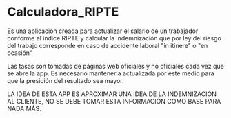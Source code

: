 # Calculadora_RIPTE
Es una aplicación creada para actualizar el salario de un trabajador conforme al índice RIPTE y
calcular la indemnización que por ley del riesgo del trabajo corresponde en caso de accidente laboral "in itinere" o "en ocasión"



Las tasas son tomadas de páginas web oficiales y no oficiales cada vez que se abre la app.
Es necesario mantenerla actualizada por este medio para que la presición del resultado sea mayor.

LA IDEA DE ESTA APP ES APROXIMAR UNA IDEA DE LA INDEMNIZACIÓN AL CLIENTE, NO SE DEBE TOMAR ESTA INFORMACIÓN COMO BASE PARA NADA MÁS.
